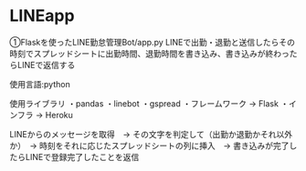# LINEapp

①Flaskを使ったLINE勤怠管理Bot/app.py
LINEで出勤・退勤と送信したらその時刻でスプレッドシートに出勤時間、退勤時間を書き込み、書き込みが終わったらLINEで返信する

使用言語:python

使用ライブラリ
・pandas
・linebot
・gspread
・フレームワーク → Flask
・インフラ → Heroku

LINEからのメッセージを取得　→ その文字を判定して（出勤か退勤かそれ以外か）　→ 時刻をそれに応じたスプレッドシートの列に挿入　→ 書き込みが完了したらLINEで登録完了したことを返信
